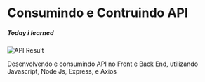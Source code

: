 # Consumindo e Contruindo API
##### Today i learned

![API Result](https://i.ibb.co/bJFrtd0/api-result.png)

Desenvolvendo e consumindo API no Front e Back End, utilizando Javascript, Node Js, Express, e Axios


